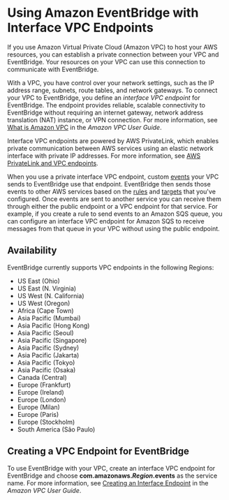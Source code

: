 # Using Amazon EventBridge with Interface VPC Endpoints<a name="eb-related-service-vpc"></a>

If you use Amazon Virtual Private Cloud \(Amazon VPC\) to host your AWS resources, you can establish a private connection between your VPC and EventBridge\. Your resources on your VPC can use this connection to communicate with EventBridge\.

With a VPC, you have control over your network settings, such as the IP address range, subnets, route tables, and network gateways\. To connect your VPC to EventBridge, you define an *interface VPC endpoint* for EventBridge\. The endpoint provides reliable, scalable connectivity to EventBridge without requiring an internet gateway, network address translation \(NAT\) instance, or VPN connection\. For more information, see [What is Amazon VPC](https://docs.aws.amazon.com/vpc/latest/userguide/) in the *Amazon VPC User Guide*\.

Interface VPC endpoints are powered by AWS PrivateLink, which enables private communication between AWS services using an elastic network interface with private IP addresses\. For more information, see [AWS PrivateLink and VPC endpoints](https://docs.aws.amazon.com/vpc/latest/userguide/endpoint-services-overview.html)\.

When you use a private interface VPC endpoint, custom [events](eb-events.md) your VPC sends to EventBridge use that endpoint\. EventBridge then sends those events to other AWS services based on the [rules](eb-rules.md) and [targets](eb-targets.md) that you've configured\. Once events are sent to another service you can receive them through either the public endpoint or a VPC endpoint for that service\. For example, if you create a rule to send events to an Amazon SQS queue, you can configure an interface VPC endpoint for Amazon SQS to receive messages from that queue in your VPC without using the public endpoint\. 

## Availability<a name="eb-interface-VPC-availability"></a>

EventBridge currently supports VPC endpoints in the following Regions:
+ US East \(Ohio\)
+ US East \(N\. Virginia\)
+ US West \(N\. California\)
+ US West \(Oregon\)
+ Africa \(Cape Town\)
+ Asia Pacific \(Mumbai\)
+ Asia Pacific \(Hong Kong\)
+ Asia Pacific \(Seoul\)
+ Asia Pacific \(Singapore\)
+ Asia Pacific \(Sydney\)
+ Asia Pacific \(Jakarta\)
+ Asia Pacific \(Tokyo\)
+ Asia Pacific \(Osaka\)
+ Canada \(Central\)
+ Europe \(Frankfurt\)
+ Europe \(Ireland\)
+ Europe \(London\)
+ Europe \(Milan\)
+ Europe \(Paris\)
+ Europe \(Stockholm\)
+ South America \(São Paulo\)

## Creating a VPC Endpoint for EventBridge<a name="eb-create-VPC-endpoint"></a>

To use EventBridge with your VPC, create an interface VPC endpoint for EventBridge and choose **com\.amazonaws\.*Region*\.events** as the service name\. For more information, see [Creating an Interface Endpoint](https://docs.aws.amazon.com/vpc/latest/userguide/vpce-interface.html#create-interface-endpoint.html) in the *Amazon VPC User Guide*\.